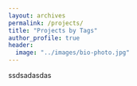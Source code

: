 ```yaml
---
layout: archives
permalink: /projects/
title: "Projects by Tags"
author_profile: true
header:
  image: "../images/bio-photo.jpg"
---
```

ssdsadasdas
